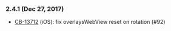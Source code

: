 ### 2.4.1 (Dec 27, 2017)
* [CB-13712](https://issues.apache.org/jira/browse/CB-13712) (iOS): fix overlaysWebView reset on rotation (#92)

